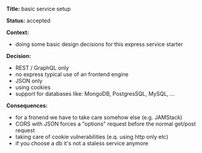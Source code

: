 
**Title:** basic service setup

**Status:** accepted

**Context:**
- doing some basic design decisions for this express service starter

**Decision:**
- REST / GraphQL only
- no express typical use of an frontend engine
- JSON only
- using cookies
- support for databases like: MongoDB, PostgresSQL, MySQL, ...

**Consequences:**
- for a fronend we have to take care somehow else (e.g. JAMStack)
- CORS with JSON forces a "options" request before the normal get/post request
- taking care of cookie vulnerabilities (e.q. using http only etc)
- if you choose a db it's not a staless service anymore
